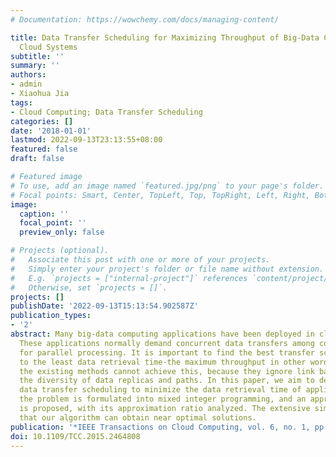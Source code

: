 ```yaml
---
# Documentation: https://wowchemy.com/docs/managing-content/

title: Data Transfer Scheduling for Maximizing Throughput of Big-Data Computing in
  Cloud Systems
subtitle: ''
summary: ''
authors:
- admin
- Xiaohua Jia
tags:
- Cloud Computing; Data Transfer Scheduling
categories: []
date: '2018-01-01'
lastmod: 2022-09-13T23:13:55+08:00
featured: false
draft: false

# Featured image
# To use, add an image named `featured.jpg/png` to your page's folder.
# Focal points: Smart, Center, TopLeft, Top, TopRight, Left, Right, BottomLeft, Bottom, BottomRight.
image:
  caption: ''
  focal_point: ''
  preview_only: false

# Projects (optional).
#   Associate this post with one or more of your projects.
#   Simply enter your project's folder or file name without extension.
#   E.g. `projects = ["internal-project"]` references `content/project/deep-learning/index.md`.
#   Otherwise, set `projects = []`.
projects: []
publishDate: '2022-09-13T15:13:54.902587Z'
publication_types:
- '2'
abstract: Many big-data computing applications have been deployed in cloud platforms.
  These applications normally demand concurrent data transfers among computing nodes
  for parallel processing. It is important to find the best transfer scheduling leading
  to the least data retrieval time-the maximum throughput in other words. However,
  the existing methods cannot achieve this, because they ignore link bandwidths and
  the diversity of data replicas and paths. In this paper, we aim to develop a max-throughput
  data transfer scheduling to minimize the data retrieval time of applications. Specifically,
  the problem is formulated into mixed integer programming, and an approximation algorithm
  is proposed, with its approximation ratio analyzed. The extensive simulations demonstrate
  that our algorithm can obtain near optimal solutions.
publication: '*IEEE Transactions on Cloud Computing, vol. 6, no. 1, pp. 87-98,* (中科院大类一区期刊)'
doi: 10.1109/TCC.2015.2464808
---
```

